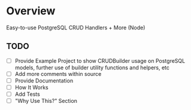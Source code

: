 # Overview

Easy-to-use PostgreSQL CRUD Handlers + More (Node)

## TODO

- [ ] Provide Example Project to show CRUDBuilder usage on PostgreSQL models, further use of builder utility functions and helpers, etc
- [ ] Add more comments within source
- [ ] Provide Documentation
- [ ] How It Works
- [ ] Add Tests
- [ ] "Why Use This?" Section
